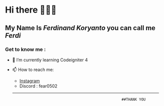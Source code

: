 # Hi there 🙋🏻‍♂️


## **My Name Is _Ferdinand Koryanto_ you can call me _Ferdi_**
### Get to know me :

- 📖 I’m currently learning Codeigniter 4
- 📫 How to reach me:
  * [Instagram](https://www.instagram.com/_ferdinandk)
  * Discord : fear0502
  ---

                                                        ##THANK YOU

